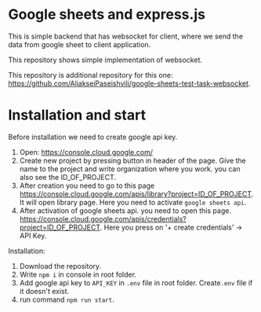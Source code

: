 # Google sheets and express.js

This is simple backend that has websocket for client, where we send the data from google sheet to client application.

This repository shows simple implementation of websocket.

This repository is additional repository for this one: https://github.com/AliakseiPaseishvili/google-sheets-test-task-websocket.

# Installation and start

Before installation we need to create google api key.
1. Open: https://console.cloud.google.com/
2. Create new project by pressing button in header of the page. Give the name to the project and write organization where you work. you can also see the ID_OF_PROJECT.
3. After creation you need to go to this page https://console.cloud.google.com/apis/library?project=ID_OF_PROJECT. It will open library page. Here you need to activate `google sheets api`.
4. After activation of google sheets api. you need to open this page.
https://console.cloud.google.com/apis/credentials?project=ID_OF_PROJECT. Here you press on '+ create credentials' -> API Key.

Installation:
1. Download the repository.
2. Write `npm i` in console in root folder.
3. Add google api key to `API_KEY` in `.env` file in root folder. Create`.env` file if it doesn't exist.
4. run command `npm run start`.
